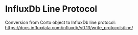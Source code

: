 # InfluxDb Line Protocol
Conversion from Corto object to InfluxDb line protocol: https://docs.influxdata.com/influxdb/v0.13/write_protocols/line/
